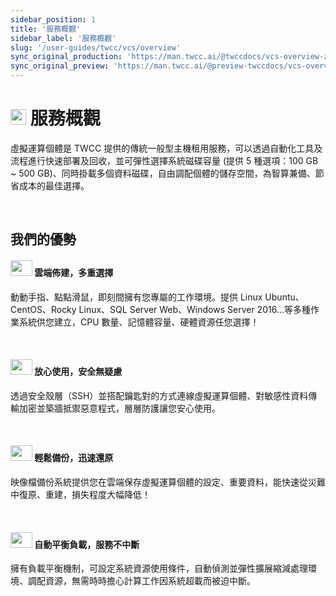 ```yaml
---
sidebar_position: 1
title: '服務概觀'
sidebar_label: '服務概觀'
slug: '/user-guides/twcc/vcs/overview'
sync_original_production: 'https://man.twcc.ai/@twccdocs/vcs-overview-zh' 
sync_original_preview: 'https://man.twcc.ai/@preview-twccdocs/vcs-overview-zh' 
---
```



# <img src="https://cos.twcc.ai/SYS-MANUAL/uploads/upload_af58322eb82b649d1f29aca1f201a117.png" width="25" height="25"/> 服務概觀

虛擬運算個體是 TWCC 提供的傳統一般型主機租用服務，可以透過自動化工具及流程進行快速部署及回收，並可彈性選擇系統磁碟容量 (提供 5 種選項：100 GB ~ 500 GB)、同時掛載多個資料磁碟，自由調配個體的儲存空間，為智算兼備、節省成本的最佳選擇。

<br/>

## 我們的優勢

#### <img src="https://cos.twcc.ai/SYS-MANUAL/uploads/upload_fdddc2308f91f4689d5765a35b457c72.png" width="35" height="25"/> 雲端佈建，多重選擇

<!-- 動動手指、點點滑鼠，即刻間擁有您專屬的工作環境。提供 Linux Ubuntu、CentOS、Rocky Linux、SQL Server Web (<font style={{'background-color':'#008ad8', 'border-radius': '40px', 'padding': '0.2em', 'font-size': '8px'}}><font style={{'color':'white'}}>**&nbsp;Enterprise&nbsp;**</font></font>)、Windows 10、Windows Server 2016...等多種作業系統供您建立，CPU 數量、記憶體容量、硬體資源任您選擇！ -->

動動手指、點點滑鼠，即刻間擁有您專屬的工作環境。提供 Linux Ubuntu、CentOS、Rocky Linux、SQL Server Web、Windows Server 2016...等多種作業系統供您建立，CPU 數量、記憶體容量、硬體資源任您選擇！

<br/>

#### <img src="https://cos.twcc.ai/SYS-MANUAL/uploads/upload_8f8aaf3707cf26c03f4fc3c4dc98b3d6.png" width="35" height="25"/> 放心使用，安全無疑慮

透過安全殼層（SSH）並搭配鑰匙對的方式連線虛擬運算個體、對敏感性資料傳輸加密並築牆抵禦惡意程式，層層防護讓您安心使用。

<br/>

#### <img src="https://cos.twcc.ai/SYS-MANUAL/uploads/upload_d14d1dd79250ef1431b862fa37442260.png" width="35" height="25"/> 輕鬆備份，迅速還原

映像檔備份系統提供您在雲端保存虛擬運算個體的設定、重要資料，能快速從災難中復原、重建，損失程度大幅降低！

<br/>

#### <img src="https://cos.twcc.ai/SYS-MANUAL/uploads/upload_c6a7564faa80e1fe69cfa6d7d6c27aa2.png" width="35" height="25"/> 自動平衡負載，服務不中斷

擁有負載平衡機制，可設定系統資源使用條件，自動偵測並彈性擴展縮減處理環境、調配資源，無需時時擔心計算工作因系統超載而被迫中斷。

<br/>